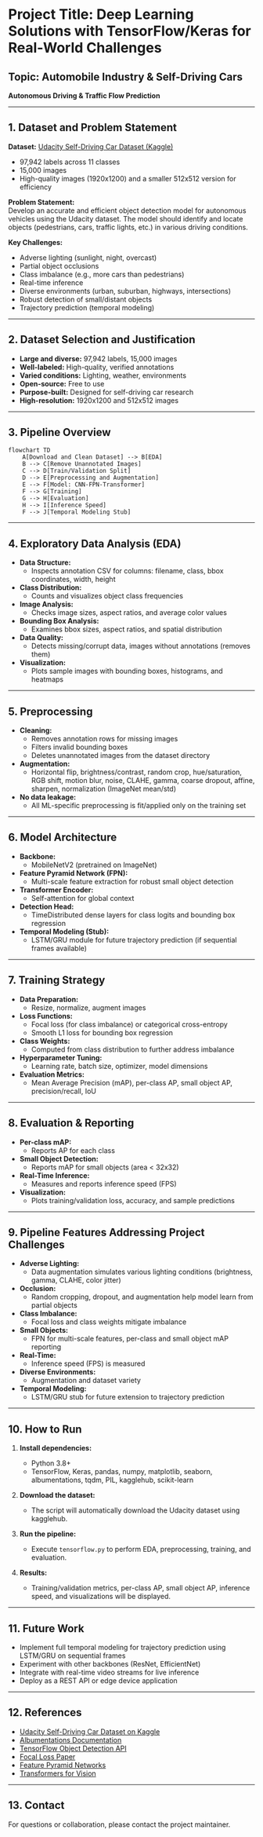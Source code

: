 # Project Title: Deep Learning Solutions with TensorFlow/Keras for Real-World Challenges

## Topic: Automobile Industry & Self-Driving Cars

**Autonomous Driving & Traffic Flow Prediction**

---

## 1. Dataset and Problem Statement

**Dataset:** [Udacity Self-Driving Car Dataset (Kaggle)](https://www.kaggle.com/datasets/sshikamaru/udacity-self-driving-car-dataset)

- 97,942 labels across 11 classes
- 15,000 images
- High-quality images (1920x1200) and a smaller 512x512 version for efficiency

**Problem Statement:**  
Develop an accurate and efficient object detection model for autonomous vehicles using the Udacity dataset. The model should identify and locate objects (pedestrians, cars, traffic lights, etc.) in various driving conditions.

**Key Challenges:**

- Adverse lighting (sunlight, night, overcast)
- Partial object occlusions
- Class imbalance (e.g., more cars than pedestrians)
- Real-time inference
- Diverse environments (urban, suburban, highways, intersections)
- Robust detection of small/distant objects
- Trajectory prediction (temporal modeling)

---

## 2. Dataset Selection and Justification

- **Large and diverse:** 97,942 labels, 15,000 images
- **Well-labeled:** High-quality, verified annotations
- **Varied conditions:** Lighting, weather, environments
- **Open-source:** Free to use
- **Purpose-built:** Designed for self-driving car research
- **High-resolution:** 1920x1200 and 512x512 images

---

## 3. Pipeline Overview

```mermaid
flowchart TD
    A[Download and Clean Dataset] --> B[EDA]
    B --> C[Remove Unannotated Images]
    C --> D[Train/Validation Split]
    D --> E[Preprocessing and Augmentation]
    E --> F[Model: CNN-FPN-Transformer]
    F --> G[Training]
    G --> H[Evaluation]
    H --> I[Inference Speed]
    F --> J[Temporal Modeling Stub]
```

---

## 4. Exploratory Data Analysis (EDA)

- **Data Structure:**
  - Inspects annotation CSV for columns: filename, class, bbox coordinates, width, height
- **Class Distribution:**
  - Counts and visualizes object class frequencies
- **Image Analysis:**
  - Checks image sizes, aspect ratios, and average color values
- **Bounding Box Analysis:**
  - Examines bbox sizes, aspect ratios, and spatial distribution
- **Data Quality:**
  - Detects missing/corrupt data, images without annotations (removes them)
- **Visualization:**
  - Plots sample images with bounding boxes, histograms, and heatmaps

---

## 5. Preprocessing

- **Cleaning:**
  - Removes annotation rows for missing images
  - Filters invalid bounding boxes
  - Deletes unannotated images from the dataset directory
- **Augmentation:**
  - Horizontal flip, brightness/contrast, random crop, hue/saturation, RGB shift, motion blur, noise, CLAHE, gamma, coarse dropout, affine, sharpen, normalization (ImageNet mean/std)
- **No data leakage:**
  - All ML-specific preprocessing is fit/applied only on the training set

---

## 6. Model Architecture

- **Backbone:**
  - MobileNetV2 (pretrained on ImageNet)
- **Feature Pyramid Network (FPN):**
  - Multi-scale feature extraction for robust small object detection
- **Transformer Encoder:**
  - Self-attention for global context
- **Detection Head:**
  - TimeDistributed dense layers for class logits and bounding box regression
- **Temporal Modeling (Stub):**
  - LSTM/GRU module for future trajectory prediction (if sequential frames available)

---

## 7. Training Strategy

- **Data Preparation:**
  - Resize, normalize, augment images
- **Loss Functions:**
  - Focal loss (for class imbalance) or categorical cross-entropy
  - Smooth L1 loss for bounding box regression
- **Class Weights:**
  - Computed from class distribution to further address imbalance
- **Hyperparameter Tuning:**
  - Learning rate, batch size, optimizer, model dimensions
- **Evaluation Metrics:**
  - Mean Average Precision (mAP), per-class AP, small object AP, precision/recall, IoU

---

## 8. Evaluation & Reporting

- **Per-class mAP:**
  - Reports AP for each class
- **Small Object Detection:**
  - Reports mAP for small objects (area < 32x32)
- **Real-Time Inference:**
  - Measures and reports inference speed (FPS)
- **Visualization:**
  - Plots training/validation loss, accuracy, and sample predictions

---

## 9. Pipeline Features Addressing Project Challenges

- **Adverse Lighting:**
  - Data augmentation simulates various lighting conditions (brightness, gamma, CLAHE, color jitter)
- **Occlusion:**
  - Random cropping, dropout, and augmentation help model learn from partial objects
- **Class Imbalance:**
  - Focal loss and class weights mitigate imbalance
- **Small Objects:**
  - FPN for multi-scale features, per-class and small object mAP reporting
- **Real-Time:**
  - Inference speed (FPS) is measured
- **Diverse Environments:**
  - Augmentation and dataset variety
- **Temporal Modeling:**
  - LSTM/GRU stub for future extension to trajectory prediction

---

## 10. How to Run

1. **Install dependencies:**

   - Python 3.8+
   - TensorFlow, Keras, pandas, numpy, matplotlib, seaborn, albumentations, tqdm, PIL, kagglehub, scikit-learn

2. **Download the dataset:**

   - The script will automatically download the Udacity dataset using kagglehub.

3. **Run the pipeline:**

   - Execute `tensorflow.py` to perform EDA, preprocessing, training, and evaluation.

4. **Results:**
   - Training/validation metrics, per-class AP, small object AP, inference speed, and visualizations will be displayed.

---

## 11. Future Work

- Implement full temporal modeling for trajectory prediction using LSTM/GRU on sequential frames
- Experiment with other backbones (ResNet, EfficientNet)
- Integrate with real-time video streams for live inference
- Deploy as a REST API or edge device application

---

## 12. References

- [Udacity Self-Driving Car Dataset on Kaggle](https://www.kaggle.com/datasets/sshikamaru/udacity-self-driving-car-dataset)
- [Albumentations Documentation](https://albumentations.ai/docs/)
- [TensorFlow Object Detection API](https://tensorflow-object-detection-api-tutorial.readthedocs.io/en/latest/)
- [Focal Loss Paper](https://arxiv.org/abs/1708.02002)
- [Feature Pyramid Networks](https://arxiv.org/abs/1612.03144)
- [Transformers for Vision](https://arxiv.org/abs/2010.11929)

---

## 13. Contact

For questions or collaboration, please contact the project maintainer.
